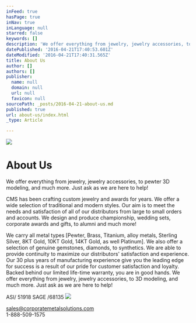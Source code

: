 ```yaml
---
inFeed: true
hasPage: true
inNav: true
inLanguage: null
starred: false
keywords: []
description: 'We offer everything from jewelry, jewelry accessories, to pewter 3D modeling, and much more. Just ask as we are here to help!'
datePublished: '2016-04-21T17:40:53.601Z'
dateModified: '2016-04-21T17:40:31.565Z'
title: About Us
author: []
authors: []
publisher:
  name: null
  domain: null
  url: null
  favicon: null
sourcePath: _posts/2016-04-21-about-us.md
published: true
url: about-us/index.html
_type: Article

---
```

![](https://the-grid-user-content.s3-us-west-2.amazonaws.com/4dd107ef-5d38-484f-a46b-71ea467e44dc.jpg)

# About Us

We offer everything from jewelry, jewelry accessories, to pewter 3D modeling, and much more. Just ask as we are here to help!

CMS has been crafting custom jewelry and awards for years. We offer a wide selection of traditional and modern styles. Our aim is to meet the needs and satisfaction of all of our distributors from large to small orders and accounts. We design and produce championship, wedding sets, corporate awards and gifts, to alumni and much more!

We carry all metal types \[Pewter, Brass, Titanium, alloy metals, Sterling Silver, 8KT Gold, 10KT Gold, 14KT Gold, as well Platinum\]. We also offer a selection of genuine gemstones, diamonds, to synthetics. We are able to provide continuity to maximize our distributors' satisfaction and experience. Our 30 plus years of manufacturing experience give you the leading edge for success is a result of our pride for customer satisfaction and loyalty. Backed behind our limited life-time warranty, you are in good hands. We offer everything from jewelry, jewelry accessories, to 3D modeling, and much more. Just ask as we are here to help!

ASI/ 51918 SAGE /68135
![](https://the-grid-user-content.s3-us-west-2.amazonaws.com/0cf376fd-8fe6-4bb5-b39b-a43633087373.jpg)

sales@corporatemetalsolutions.com  
1-888-509-1575